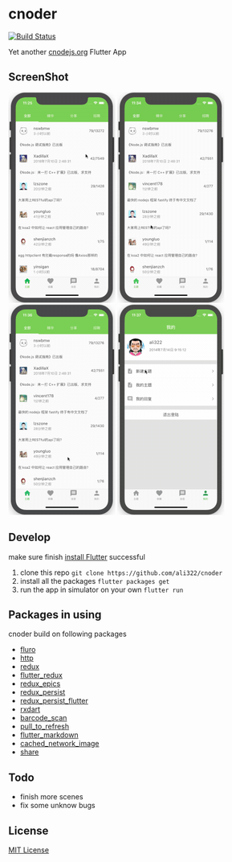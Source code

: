 # cnoder
[![Build Status](https://travis-ci.org/ali322/cnoder.svg?branch=master)](https://travis-ci.org/ali322/cnoder)

Yet another [cnodejs.org](http://cnodejs.org) Flutter App

## ScreenShot

![2018-07-11 11.05.28](screenshot/1.gif)
![2018-07-11 11.08.32](screenshot/2.gif)
![2018-07-11 11.16.03](screenshot/3.gif)
![2018-07-11 11.16.32](screenshot/4.gif)

## Develop
make sure finish [install Flutter](https://flutter.io/get-started/install/) successful

1. clone this repo
`git clone https://github.com/ali322/cnoder`
2. install all the packages
`flutter packages get`
3. run the app in simulator on your own
`flutter run`

## Packages in using
cnoder build on following packages
* [fluro](https://pub.dartlang.org/packages/fluro)
* [http](https://pub.dartlang.org/packages/http)
* [redux](https://pub.dartlang.org/packages/redux)
* [flutter_redux](https://pub.dartlang.org/packages/flutter_redux)
* [redux_epics](https://pub.dartlang.org/packages/redux_epics)
* [redux_persist](https://pub.dartlang.org/packages/redux_persist)
* [redux_persist_flutter](https://pub.dartlang.org/packages/redux_persist_flutter)
* [rxdart](https://pub.dartlang.org/packages/rxdart)
* [barcode_scan](https://pub.dartlang.org/packages/barcode_scan)
* [pull_to_refresh](https://pub.dartlang.org/packages/pull_to_refresh)
* [flutter_markdown](https://pub.dartlang.org/packages/flutter_markdown)
* [cached_network_image](https://pub.dartlang.org/packages/cached_network_image)
* [share](https://pub.dartlang.org/packages/share)

## Todo

- finish more scenes
- fix some unknow bugs


## License

[MIT License](http://en.wikipedia.org/wiki/MIT_License)
